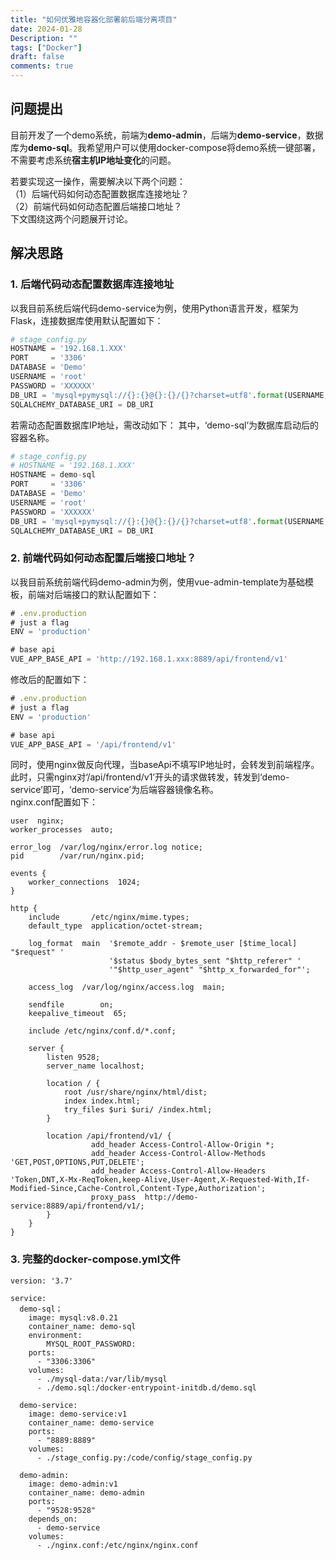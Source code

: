 ```yaml
---
title: "如何优雅地容器化部署前后端分离项目"
date: 2024-01-28
Description: ""
tags: ["Docker"]
draft: false
comments: true
---
```

## 问题提出
目前开发了一个demo系统，前端为**demo-admin**，后端为**demo-service**，数据库为**demo-sql**。我希望用户可以使用docker-compose将demo系统一键部署，不需要考虑系统**宿主机IP地址变化**的问题。 

若要实现这一操作，需要解决以下两个问题：  
（1）后端代码如何动态配置数据库连接地址？  
（2）前端代码如何动态配置后端接口地址？  
下文围绕这两个问题展开讨论。

## 解决思路
### 1. 后端代码动态配置数据库连接地址
以我目前系统后端代码demo-service为例，使用Python语言开发，框架为Flask，连接数据库使用默认配置如下：
``` Python
# stage_config.py
HOSTNAME = '192.168.1.XXX'
PORT     = '3306'
DATABASE = 'Demo'
USERNAME = 'root'
PASSWORD = 'XXXXXX'
DB_URI = 'mysql+pymysql://{}:{}@{}:{}/{}?charset=utf8'.format(USERNAME,PASSWORD,HOSTNAME,PORT,DATABASE)
SQLALCHEMY_DATABASE_URI = DB_URI
```
若需动态配置数据库IP地址，需改动如下：
其中，‘demo-sql’为数据库启动后的容器名称。
``` Python
# stage_config.py
# HOSTNAME = '192.168.1.XXX'
HOSTNAME = demo-sql
PORT     = '3306'
DATABASE = 'Demo'
USERNAME = 'root'
PASSWORD = 'XXXXXX'
DB_URI = 'mysql+pymysql://{}:{}@{}:{}/{}?charset=utf8'.format(USERNAME,PASSWORD,HOSTNAME,PORT,DATABASE)
SQLALCHEMY_DATABASE_URI = DB_URI
```
### 2. 前端代码如何动态配置后端接口地址？
以我目前系统前端代码demo-admin为例，使用vue-admin-template为基础模板，前端对后端接口的默认配置如下：
``` javascript
# .env.production
# just a flag
ENV = 'production'

# base api
VUE_APP_BASE_API = 'http://192.168.1.xxx:8889/api/frontend/v1'
```
修改后的配置如下：
``` javascript
# .env.production
# just a flag
ENV = 'production'

# base api
VUE_APP_BASE_API = '/api/frontend/v1'
```
同时，使用nginx做反向代理，当baseApi不填写IP地址时，会转发到前端程序。此时，只需nginx对‘/api/frontend/v1’开头的请求做转发，转发到‘demo-service’即可，‘demo-service’为后端容器镜像名称。  
nginx.conf配置如下：
``` shell
user  nginx;
worker_processes  auto;

error_log  /var/log/nginx/error.log notice;
pid        /var/run/nginx.pid;

events {
    worker_connections  1024;
}

http {
    include       /etc/nginx/mime.types;
    default_type  application/octet-stream;

    log_format  main  '$remote_addr - $remote_user [$time_local] "$request" '
                      '$status $body_bytes_sent "$http_referer" '
                      '"$http_user_agent" "$http_x_forwarded_for"';

    access_log  /var/log/nginx/access.log  main;

    sendfile        on;
    keepalive_timeout  65;

    include /etc/nginx/conf.d/*.conf;

    server {
        listen 9528;
        server_name localhost;

        location / {
            root /usr/share/nginx/html/dist;
            index index.html;
            try_files $uri $uri/ /index.html;
        }

        location /api/frontend/v1/ {
                  add_header Access-Control-Allow-Origin *;
                  add_header Access-Control-Allow-Methods 'GET,POST,OPTIONS,PUT,DELETE';
                  add_header Access-Control-Allow-Headers 'Token,DNT,X-Mx-ReqToken,keep-Alive,User-Agent,X-Requested-With,If-Modified-Since,Cache-Control,Content-Type,Authorization';
                  proxy_pass  http://demo-service:8889/api/frontend/v1/;
        }
    }
}
```
### 3. 完整的docker-compose.yml文件
``` shell
version: '3.7'

service:
  demo-sql；
    image: mysql:v8.0.21
    container_name: demo-sql
    environment:
        MYSQL_ROOT_PASSWORD: 
    ports:
      - "3306:3306"
    volumes:
      - ./mysql-data:/var/lib/mysql
      - ./demo.sql:/docker-entrypoint-initdb.d/demo.sql

  demo-service:
    image: demo-service:v1
    container_name: demo-service
    ports:
      - "8889:8889"
    volumes:
      - ./stage_config.py:/code/config/stage_config.py

  demo-admin:
    image: demo-admin:v1
    container_name: demo-admin
    ports:
      - "9528:9528"
    depends_on:
      - demo-service
    volumes:
      - ./nginx.conf:/etc/nginx/nginx.conf

```
